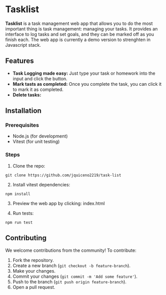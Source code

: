 # Tasklist

**Tasklist** is a task management web app that allows you to do the most important thing is task management: managing your tasks. It provides an interface to log tasks and set goals, and they can be marked off as you finish each. The web app is currently a demo version to strenghten in Javascript stack.

## Features

* **Task Logging made easy:** Just type your task or homework into the input and click the button.
* **Mark tasts as completed:** Once you complete the task, you can click it to mark it as completed.
* **Delete tasks:** 

## Installation

### Prerequisites

* Node.js (for development)
* Vitest (for unit testing)

### Steps

1. Clone the repo:

```git clone https://github.com/jquiceno2219/task-list```

2. Install vitest dependencies:

```npm install```

3. Preview the web app by clicking: index.html

4. Run tests:

```npm run test```

## Contributing

We welcome contributions from the community! To contribute:

1. Fork the repository.
2. Create a new branch (`git checkout -b feature-branch`).
3. Make your changes.
4. Commit your changes (`git commit -m 'Add some feature'`).
5. Push to the branch (`git push origin feature-branch`).
6. Open a pull request.